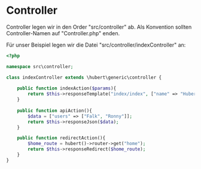 # Controller

Controller legen wir in den Order "src/controller" ab.
Als Konvention sollten Controller-Namen auf "Controller.php" enden.

Für unser Beispiel legen wir die Datei "src/controller/indexController" an:
```php
<?php

namespace src\controller;

class indexController extends \hubert\generic\controller {
    
    public function indexAction($params){
        return $this->responseTemplate("index/index", ["name" => "Hubert"]);
    }
    
    public function apiAction(){
        $data = ["users" => ["Falk", "Ronny"]];
        return $this->responseJson($data);
    }

    public function redirectAction(){
        $home_route = hubert()->router->get("home");
        return $this->responseRedirect($home_route);
    }
}
```


